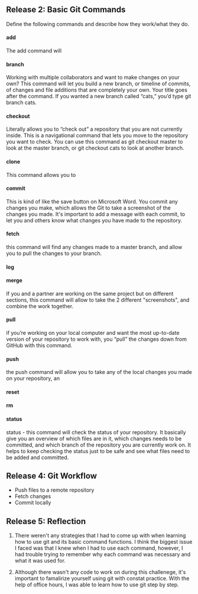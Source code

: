 ## Release 2: Basic Git Commands
Define the following commands and describe how they work/what they do.  


#### add
The add command will 

#### branch
Working with multiple collaborators and want to make changes on your own? This command will let you build a new branch, or timeline of commits, of changes and file additions that are completely your own. Your title goes after the command. If you wanted a new branch called “cats,” you’d type git branch cats.

#### checkout
Literally allows you to “check out” a repository that you are not currently inside. This is a navigational command that lets you move to the repository you want to check. You can use this command as git checkout master to look at the master branch, or git checkout cats to look at another branch.

#### clone
This command allows you to 

#### commit
This is kind of like the save button on Microsoft Word. You commit any changes you make, which allows the Git to take a screenshot of the changes you made. It's important to add a message with each commit, to let you and others know what changes you have made to the repository.

#### fetch
this command will find any changes made to a master branch, and allow you to pull the changes to your branch.

#### log

#### merge
If you and a partner are working on the same project but on different sections, this command will allow to take the 2 different "screenshots", and combine the work together.

#### pull
if you’re working on your local computer and want the most up-to-date version of your repository to work with, you “pull” the changes down from GitHub with this command.


#### push
the push command will allow you to take any of the local changes you made on your repository, an


#### reset
<!-- Your defnition here -->

#### rm
<!-- Your defnition here -->

#### status
status - this command will check the status of your repository. It basically give you an overview of which files are in it, which changes needs to be committed, and which branch of the repository you are currently work on. It helps to keep checking the status just to be safe and see what files need to be added and committed. 


## Release 4: Git Workflow

- Push files to a remote repository
- Fetch changes
- Commit locally

## Release 5: Reflection

1) There weren't any strategies that I had to come up with when learning how to use git and its basic command functions. I think the biggest issue I faced was that I knew when I had to use each command, however, I had trouble trying to remember why each command was necessary and what it was used for. 

2) Although there wasn't any code to work on during this challenege, it's important to famalirize yourself using git with constat practice. With the help of office hours, I was able to learn how to use git step by step. 